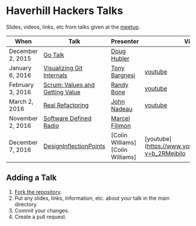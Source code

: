# Haverhill Hackers Talks
Slides, videos, links, etc from talks given at the [meetup][meetup].

| When             | Talk                                             | Presenter                        | Video                                                  |
|------------------|--------------------------------------------------|----------------------------------|--------------------------------------------------------|
| December 2, 2015 | [Go Talk][Go]                                    | [Doug Hubler][Doug Hubler]       |                                                        |
| January 6, 2016  | [Visualizing Git Internals][Git]                 | [Tony Bargnesi][Tony Bargnesi]   | [youtube](https://www.youtube.com/watch?v=ZJ88cIKCt5E) |
| February 3, 2016 | [Scrum: Values and Getting Value][Scrum]         | [Randy Bone][Randy Bone]         | [youtube](https://www.youtube.com/watch?v=XYHrlMzLIvM) |
| March 2, 2016    | [Real Refactoring][RealRefactoring]              | [John Nadeau][John Nadeau]       | [youtube](https://www.youtube.com/watch?v=vHUpfA1-QKE) |
| November 2, 2016 | [Software Defined Radio][SoftwareDefinedRadio]   | [Marcel Filimon][Marcel Filimon] |                                                        |
| December 7, 2016 | [DesignInflectionPoints][DesignInflectionPoints] | [Colin Williams][Colin Williams] | [youtube](https://www.youtube.com/watch?v=b_2RMejbilo  |

## Adding a Talk
1. [Fork the repository][Fork the repository].
2. Put any slides, links, information, etc. about your talk in the main directory.
3. Commit your changes.
4. Create a pull request.

[meetup]:                          http://www.meetup.com/HaverhillHackers
[Fork the repository]:             https://github.com/haverhillhackers/talks/fork
[Go]:                              https://github.com/haverhillhackers/talks/blob/master/GoTalk.md
[Git]:                             https://github.com/haverhillhackers/talks/blob/master/VisualizingGitInternals.md
[Scrum]:                           https://github.com/haverhillhackers/talks/blob/master/Scrum_ValuesAndGettingValue.md
[RealRefactoring]:                 https://github.com/haverhillhackers/talks/blob/master/RealRefactoring.md
[SoftwareDefinedRadio]:            https://github.com/marcelsdr/talks/blob/master/SoftwareDefinedRadio.md 
[DesignInflectionPoints]:          https://github.com/haverhillhackers/talks/blob/master/DesignInflectionPoints.md
[Doug Hubler]:                     http://www.meetup.com/HaverhillHackers/members/8826794/
[Tony Bargnesi]:                   http://www.meetup.com/HaverhillHackers/members/63740322/
[Randy Bone]:                      http://www.meetup.com/HaverhillHackers/members/1989295/
[John Nadeau]:                     http://www.meetup.com/HaverhillHackers/members/133816442/
[Marcel Filimon]:                  http://www.meetup.com/HaverhillHackers/members/213354043/ 
